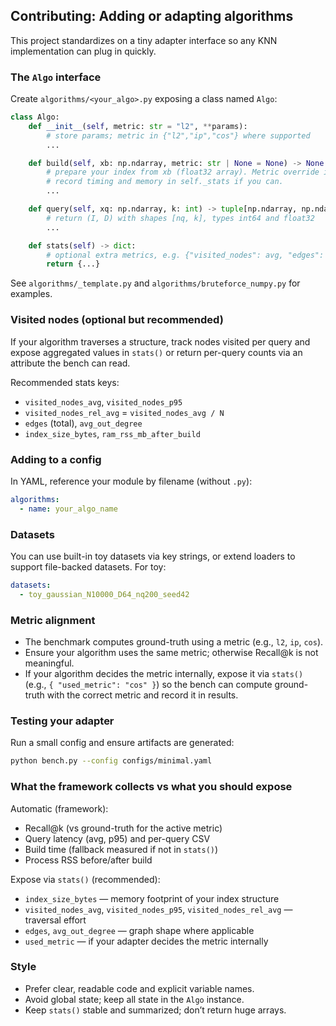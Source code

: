 ## Contributing: Adding or adapting algorithms

This project standardizes on a tiny adapter interface so any KNN implementation can plug in quickly.

### The `Algo` interface

Create `algorithms/<your_algo>.py` exposing a class named `Algo`:

```python
class Algo:
    def __init__(self, metric: str = "l2", **params):
        # store params; metric in {"l2","ip","cos"} where supported
        ...

    def build(self, xb: np.ndarray, metric: str | None = None) -> None:
        # prepare your index from xb (float32 array). Metric override is optional.
        # record timing and memory in self._stats if you can.
        ...

    def query(self, xq: np.ndarray, k: int) -> tuple[np.ndarray, np.ndarray]:
        # return (I, D) with shapes [nq, k], types int64 and float32
        ...

    def stats(self) -> dict:
        # optional extra metrics, e.g. {"visited_nodes": avg, "edges": total, ...}
        return {...}
```

See `algorithms/_template.py` and `algorithms/bruteforce_numpy.py` for examples.

### Visited nodes (optional but recommended)

If your algorithm traverses a structure, track nodes visited per query and expose aggregated values in `stats()` or return per-query counts via an attribute the bench can read.

Recommended stats keys:
- `visited_nodes_avg`, `visited_nodes_p95`
- `visited_nodes_rel_avg` = `visited_nodes_avg / N`
- `edges` (total), `avg_out_degree`
- `index_size_bytes`, `ram_rss_mb_after_build`

### Adding to a config

In YAML, reference your module by filename (without `.py`):
```yaml
algorithms:
  - name: your_algo_name
```

### Datasets

You can use built-in toy datasets via key strings, or extend loaders to support file-backed datasets. For toy:
```yaml
datasets:
  - toy_gaussian_N10000_D64_nq200_seed42
```

### Metric alignment

- The benchmark computes ground-truth using a metric (e.g., `l2`, `ip`, `cos`).
- Ensure your algorithm uses the same metric; otherwise Recall@k is not meaningful.
- If your algorithm decides the metric internally, expose it via `stats()` (e.g., `{ "used_metric": "cos" }`) so the bench can compute ground-truth with the correct metric and record it in results.

### Testing your adapter

Run a small config and ensure artifacts are generated:
```bash
python bench.py --config configs/minimal.yaml
```

### What the framework collects vs what you should expose

Automatic (framework):
- Recall@k (vs ground-truth for the active metric)
- Query latency (avg, p95) and per-query CSV
- Build time (fallback measured if not in `stats()`)
- Process RSS before/after build

Expose via `stats()` (recommended):
- `index_size_bytes` — memory footprint of your index structure
- `visited_nodes_avg`, `visited_nodes_p95`, `visited_nodes_rel_avg` — traversal effort
- `edges`, `avg_out_degree` — graph shape where applicable
- `used_metric` — if your adapter decides the metric internally

### Style

- Prefer clear, readable code and explicit variable names.
- Avoid global state; keep all state in the `Algo` instance.
- Keep `stats()` stable and summarized; don’t return huge arrays.

